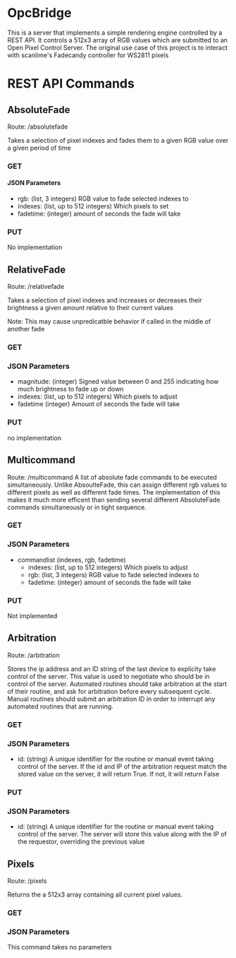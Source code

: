 # OpcBridge
This is a server that implements a simple rendering engine controlled by a REST API. 
It controls a 512x3 array of RGB values which are submitted to an Open Pixel Control Server.
The original use case of this project is to interact with scanlime's Fadecandy controller for WS2811 pixels

# REST API Commands
## AbsoluteFade
Route: /absolutefade

Takes a selection of pixel indexes and fades them to a given RGB value over a given period of time

### GET
#### JSON Parameters
* rgb: (list, 3 integers) RGB value to fade selected indexes to
* indexes: (list, up to 512 integers) Which pixels to set
* fadetime: (integer) amount of seconds the fade will take

### PUT
No implementation

## RelativeFade
Route: /relativefade

Takes a selection of pixel indexes and increases or decreases their brightness a given amount relative to their current values

Note: This may cause unpredicatble behavior if called in the middle of another fade
### GET
### JSON Parameters
* magnitude: (integer) Signed value between 0 and 255 indicating how much brightness to fade up or down
* indexes: (list, up to 512 integers) Which pixels to adjust
* fadetime (integer) Amount of seconds the fade will take

### PUT
no implementation

## Multicommand
Route: /multicommand
A list of absolute fade commands to be executed simultaneously. Unlike AbsoulteFade, this can assign different rgb values to different pixels as well as different fade times. The implementation of this makes it much more efficent than sending several different AbsoluteFade commands simultaneously or in tight sequence.

### GET
### JSON Parameters
* commandlist (indexes, rgb, fadetime)
  * indexes: (list, up to 512 integers) Which pixels to adjust
  * rgb: (list, 3 integers) RGB value to fade selected indexes to
  * fadetime: (integer) amount of seconds the fade will take
### PUT
Not implemented

## Arbitration
Route: /arbitration

Stores the ip address and an ID string of the last device to explicity take control of the server. This value is used to negotiate who should be in control of the server. Automated routines should take arbitration at the start of their routine, and ask for arbitration before every subsequent cycle. Manual routines should submit an arbitration ID in order to interrupt any automated routines that are running. 

### GET
### JSON Parameters
* id: (string) A unique identifier for the routine or manual event taking control of the server. If the id and IP of the arbitration request match the stored value on the server, it will return True. If not, it will return False

### PUT
### JSON Parameters
* id: (string) A unique identifier for the routine or manual event taking control of the server. The server will store this value along with the IP of the requestor, overriding the previous value

## Pixels
Route: /pixels

Returns the a 512x3 array containing all current pixel values.

### GET
### JSON Parameters
This command takes no parameters

